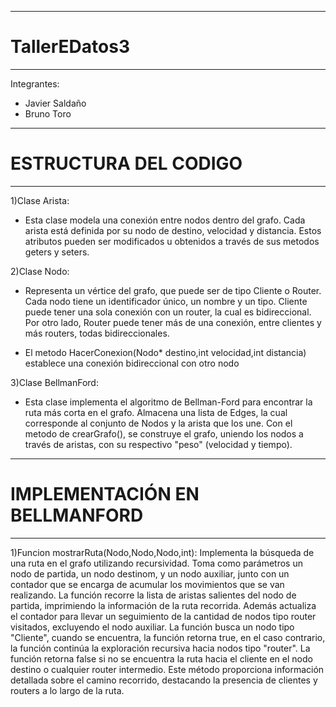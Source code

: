 -----------------------------------------
#               TallerEDatos3
-----------------------------------------
Integrantes:
- Javier Saldaño
- Bruno Toro
-----------------------------------------
#           ESTRUCTURA DEL CODIGO
-----------------------------------------

1)Clase Arista:
- Esta clase modela una conexión entre nodos dentro del grafo. Cada arista está definida
por su nodo de destino, velocidad y distancia. Estos atributos pueden ser modificados
u obtenidos a través de sus metodos geters y seters.

2)Clase Nodo:
- Representa un vértice del grafo, que puede ser de tipo Cliente o Router. Cada nodo tiene un 
identificador único, un nombre y un tipo. Cliente puede tener una sola conexión con un router, 
la cual es bidireccional. Por otro lado, Router puede tener más de una conexión, entre clientes 
y más routers, todas bidireccionales.

- El metodo HacerConexion(Nodo* destino,int velocidad,int distancia) establece
una conexión bidireccional con otro nodo

3)Clase BellmanFord:
- Esta clase implementa el algoritmo de Bellman-Ford para encontrar la ruta más corta en el grafo.
Almacena una lista de Edges, la cual corresponde al conjunto de Nodos y la arista que los une.
Con el metodo de crearGrafo(), se construye el grafo, uniendo los nodos a través de aristas, con
su respectivo "peso" (velocidad y tiempo).

-----------------------------------------
#    IMPLEMENTACIÓN EN BELLMANFORD
-----------------------------------------
1)Funcion mostrarRuta(Nodo,Nodo,Nodo,int): Implementa la búsqueda de una ruta en el grafo utilizando recursividad.
Toma como parámetros un nodo de partida, un nodo destinom, y un nodo auxiliar, junto con un contador que se encarga de acumular los movimientos que se van realizando. La función recorre la lista de aristas salientes del nodo de partida, imprimiendo la información de la ruta recorrida. Además actualiza el contador para llevar un seguimiento de la cantidad de nodos tipo router visitados, excluyendo el nodo auxiliar. La función busca un nodo tipo "Cliente", cuando se encuentra, la función retorna true, en el caso contrario, la función continúa la exploración recursiva hacia nodos tipo "router". La función retorna false si no se encuentra la ruta hacia el cliente en el nodo destino o cualquier router intermedio. Este método proporciona información detallada sobre el camino recorrido, destacando la presencia de clientes y routers a lo largo de la ruta.